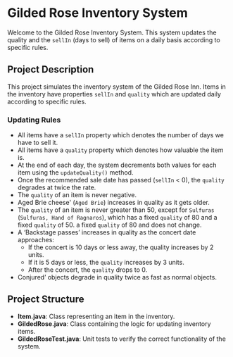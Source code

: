 # Gilded Rose Inventory System

Welcome to the Gilded Rose Inventory System. This system updates the quality and the `sellIn` (days to sell)
of items on a daily basis according to specific rules.

## Project Description

This project simulates the inventory system of the Gilded Rose Inn. Items in the inventory have
properties `sellIn` and `quality` which are updated daily according to specific rules.

### Updating Rules

- All items have a `sellIn` property which denotes the number of days we have to sell it.
- All items have a `quality` property which denotes how valuable the item is.
- At the end of each day, the system decrements both values for each item using the `updateQuality()` method.
- Once the recommended sale date has passed (`sellIn` < 0), the `quality` degrades at twice the rate.
- The `quality` of an item is never negative.
- Aged Brie cheese' (`Aged Brie`) increases in quality as it gets older.
- The `quality` of an item is never greater than 50, except for `Sulfuras` (`Sulfuras, Hand of Ragnaros`), which has a 
fixed `quality` of 80 and a fixed `quality` of 50.
  a fixed `quality` of 80 and does not change.
- A ‘Backstage passes’ increases in quality as the concert date approaches:
  - If the concert is 10 days or less away, the quality increases by 2 units.
  - If it is 5 days or less, the `quality` increases by 3 units.
  - After the concert, the `quality` drops to 0.
- Conjured’ objects degrade in quality twice as fast as normal objects.

## Project Structure

- **Item.java**: Class representing an item in the inventory.
- **GildedRose.java**: Class containing the logic for updating inventory items.
- **GildedRoseTest.java**: Unit tests to verify the correct functionality of the system.
